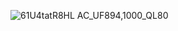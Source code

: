 ![61U4tatR8HL _AC_UF894,1000_QL80_](https://github.com/user-attachments/assets/2692a5e5-0af6-4e97-b030-4544ed1f4354)
